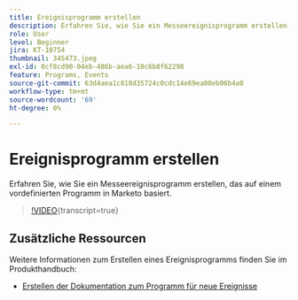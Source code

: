 ```yaml
---
title: Ereignisprogramm erstellen
description: Erfahren Sie, wie Sie ein Messeereignisprogramm erstellen, das auf einem vordefinierten Programm in Marketo basiert.
role: User
level: Beginner
jira: KT-10754
thumbnail: 345473.jpeg
exl-id: 0cf8cd90-04eb-486b-aea6-10c6b8f62298
feature: Programs, Events
source-git-commit: 63d4aea1c818d35724c0cdc14e69ea00eb06b4a0
workflow-type: tm+mt
source-wordcount: '69'
ht-degree: 0%

---
```


# Ereignisprogramm erstellen

Erfahren Sie, wie Sie ein Messeereignisprogramm erstellen, das auf einem vordefinierten Programm in Marketo basiert.

>[!VIDEO](https://video.tv.adobe.com/v/345473/?quality=12&learn=on){transcript=true}

## Zusätzliche Ressourcen

Weitere Informationen zum Erstellen eines Ereignisprogramms finden Sie im Produkthandbuch:

* [Erstellen der Dokumentation zum Programm für neue Ereignisse](https://experienceleague.adobe.com/docs/marketo/using/product-docs/demand-generation/events/understanding-events/create-a-new-event-program.html?lang=en)
